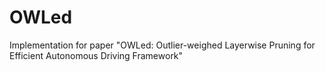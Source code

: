 # OWLed
Implementation for paper "OWLed: Outlier-weighed Layerwise Pruning for Efficient Autonomous Driving Framework"
